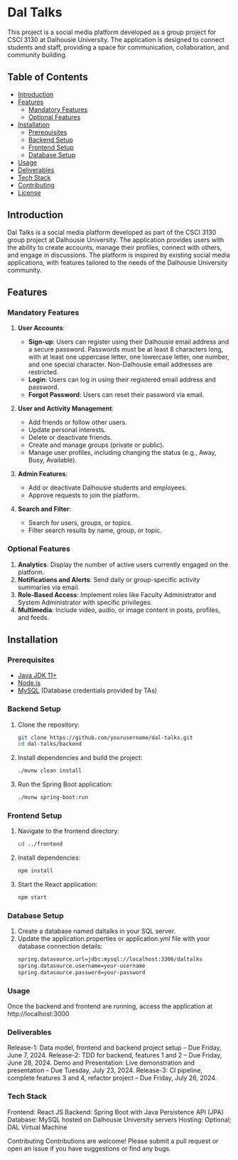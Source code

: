 # Dal Talks

This project is a social media platform developed as a group project for CSCI 3130 at Dalhousie University. The application is designed to connect students and staff, providing a space for communication, collaboration, and community building.

## Table of Contents

- [Introduction](#introduction)
- [Features](#features)
  - [Mandatory Features](#mandatory-features)
  - [Optional Features](#optional-features)
- [Installation](#installation)
  - [Prerequisites](#prerequisites)
  - [Backend Setup](#backend-setup)
  - [Frontend Setup](#frontend-setup)
  - [Database Setup](#database-setup)
- [Usage](#usage)
- [Deliverables](#deliverables)
- [Tech Stack](#tech-stack)
- [Contributing](#contributing)
- [License](#license)

## Introduction

Dal Talks is a social media platform developed as part of the CSCI 3130 group project at Dalhousie University. The application provides users with the ability to create accounts, manage their profiles, connect with others, and engage in discussions. The platform is inspired by existing social media applications, with features tailored to the needs of the Dalhousie University community.

## Features

### Mandatory Features

1. **User Accounts**:
   - **Sign-up**: Users can register using their Dalhousie email address and a secure password. Passwords must be at least 8 characters long, with at least one uppercase letter, one lowercase letter, one number, and one special character. Non-Dalhousie email addresses are restricted.
   - **Login**: Users can log in using their registered email address and password.
   - **Forgot Password**: Users can reset their password via email.

2. **User and Activity Management**:
   - Add friends or follow other users.
   - Update personal interests.
   - Delete or deactivate friends.
   - Create and manage groups (private or public).
   - Manage user profiles, including changing the status (e.g., Away, Busy, Available).

3. **Admin Features**:
   - Add or deactivate Dalhousie students and employees.
   - Approve requests to join the platform.

4. **Search and Filter**:
   - Search for users, groups, or topics.
   - Filter search results by name, group, or topic.

### Optional Features

1. **Analytics**: Display the number of active users currently engaged on the platform.
2. **Notifications and Alerts**: Send daily or group-specific activity summaries via email.
3. **Role-Based Access**: Implement roles like Faculty Administrator and System Administrator with specific privileges.
4. **Multimedia**: Include video, audio, or image content in posts, profiles, and feeds.

## Installation

### Prerequisites

- [Java JDK 11+](https://www.oracle.com/java/technologies/javase-jdk11-downloads.html)
- [Node.js](https://nodejs.org/)
- [MySQL](https://www.mysql.com/) (Database credentials provided by TAs)

### Backend Setup
1. Clone the repository:
   ```bash
   git clone https://github.com/yourusername/dal-talks.git
   cd dal-talks/backend
   
2. Install dependencies and build the project:
   ```bash
   ./mvnw clean install

3. Run the Spring Boot application:
   ```bash
   ./mvnw spring-boot:run


### Frontend Setup
1. Navigate to the frontend directory:
   ```bash
   cd ../frontend

2. Install dependencies:
   ```bash
   npm install

3. Start the React application:
   ```bash
   npm start


### Database Setup
1. Create a database named daltalks in your SQL server.
2. Update the application.properties or application.yml file with your database connection details:
   ```bash
   spring.datasource.url=jdbc:mysql://localhost:3306/daltalks
   spring.datasource.username=your-username
   spring.datasource.password=your-password


### Usage
Once the backend and frontend are running, access the application at http://localhost:3000

### Deliverables
Release-1: Data model, frontend and backend project setup – Due Friday, June 7, 2024.
Release-2: TDD for backend, features 1 and 2 – Due Friday, June 28, 2024.
Demo and Presentation: Live demonstration and presentation – Due Tuesday, July 23, 2024.
Release-3: CI pipeline, complete features 3 and 4, refactor project – Due Friday, July 26, 2024.

### Tech Stack
Frontend: React JS
Backend: Spring Boot with Java Persistence API (JPA)
Database: MySQL hosted on Dalhousie University servers
Hosting: Optional; DAL Virtual Machine

Contributing
Contributions are welcome! Please submit a pull request or open an issue if you have suggestions or find any bugs.




